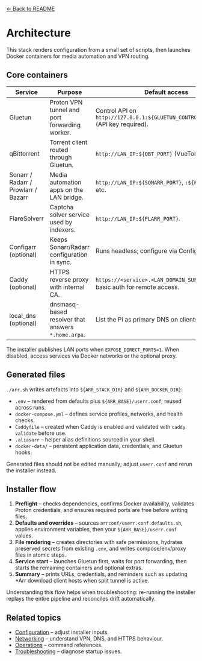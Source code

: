 [← Back to README](../README.md)

# Architecture

This stack renders configuration from a small set of scripts, then launches Docker containers for media automation and VPN routing.

## Core containers
| Service | Purpose | Default access |
| --- | --- | --- |
| Gluetun | Proton VPN tunnel and port forwarding worker. | Control API on `http://127.0.0.1:${GLUETUN_CONTROL_PORT:-8000}` (API key required). |
| qBittorrent | Torrent client routed through Gluetun. | `http://LAN_IP:${QBT_PORT}` (VueTorrent optional). |
| Sonarr / Radarr / Prowlarr / Bazarr | Media automation apps on the LAN bridge. | `http://LAN_IP:${SONARR_PORT}`, `:${RADARR_PORT}`, etc. |
| FlareSolverr | Captcha solver service used by indexers. | `http://LAN_IP:${FLARR_PORT}`. |
| Configarr (optional) | Keeps Sonarr/Radarr configuration in sync. | Runs headless; configure via Configarr secrets. |
| Caddy (optional) | HTTPS reverse proxy with internal CA. | `https://<service>.<LAN_DOMAIN_SUFFIX>` with basic auth for remote access. |
| local_dns (optional) | dnsmasq-based resolver that answers `*.home.arpa`. | List the Pi as primary DNS on clients. |

The installer publishes LAN ports when `EXPOSE_DIRECT_PORTS=1`. When disabled, access services via Docker networks or the optional proxy.

## Generated files
`./arr.sh` writes artefacts into `${ARR_STACK_DIR}` and `${ARR_DOCKER_DIR}`:
- `.env` – rendered from defaults plus `${ARR_BASE}/userr.conf`; reused across runs.
- `docker-compose.yml` – defines service profiles, networks, and health checks.
- `Caddyfile` – created when Caddy is enabled and validated with `caddy validate` before use.
- `.aliasarr` – helper alias definitions sourced in your shell.
- `docker-data/` – persistent application data, credentials, and Gluetun hooks.

Generated files should not be edited manually; adjust `userr.conf` and rerun the installer instead.

## Installer flow
1. **Preflight** – checks dependencies, confirms Docker availability, validates Proton credentials, and ensures required ports are free before writing files.
2. **Defaults and overrides** – sources `arrconf/userr.conf.defaults.sh`, applies environment variables, then your `${ARR_BASE}/userr.conf` values.
3. **File rendering** – creates directories with safe permissions, hydrates preserved secrets from existing `.env`, and writes compose/env/proxy files in atomic steps.
4. **Service start** – launches Gluetun first, waits for port forwarding, then starts the remaining containers and optional extras.
5. **Summary** – prints URLs, credentials, and reminders such as updating *Arr download client hosts when split tunnel is active.

Understanding this flow helps when troubleshooting: re-running the installer replays the entire pipeline and reconciles drift automatically.

## Related topics
- [Configuration](configuration.md) – adjust installer inputs.
- [Networking](networking.md) – understand VPN, DNS, and HTTPS behaviour.
- [Operations](operations.md) – command references.
- [Troubleshooting](troubleshooting.md) – diagnose startup issues.
